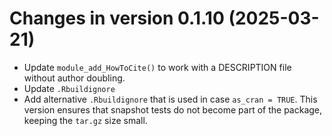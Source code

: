




<!-- NEWS.md was auto-generated by NEWS.Rmd. Please DO NOT edit by hand!-->

# Changes in version 0.1.10 (2025-03-21)

- Update `module_add_HowToCite()` to work with a DESCRIPTION file
  without author doubling.
- Update `.Rbuildignore`
- Add alternative `.Rbuildignore` that is used in case `as_cran = TRUE`.
  This version ensures that snapshot tests do not become part of the
  package, keeping the `tar.gz` size small.
